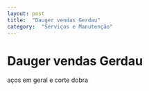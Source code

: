 ```yaml
---
layout: post
title:  "Dauger vendas Gerdau"
category:  "Serviços e Manutenção"
---
```


# Dauger vendas Gerdau

aços em geral e corte dobra 
